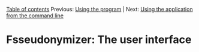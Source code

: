 [Table of contents](../tableOfContents.md) 
Previous: [Using the program](../usage.md) | Next: [Using the application from the command line](../commandline.md)

# Fsseudonymizer: The user interface